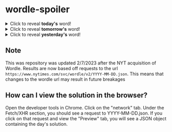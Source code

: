 # wordle-spoiler

<details>
  <summary>Click to reveal <b>today's</b> word!</summary>
  <br>
  <b> swish </b>
</details>

<details>
  <summary>Click to reveal <b>tomorrow's</b> word!</summary>
  <br>
  <b> glide </b>
</details>

<details>
  <summary>Click to reveal <b>yesterday's</b> word!</summary>
  <br>
  <b> exalt </b>
</details>

## Note
This was repository was updated 2/7/2023 after the NYT acquisition of Wordle. Results are now based off requests to the url `https://www.nytimes.com/svc/wordle/v2/YYYY-MM-DD.json`. This means that changes to the wordle url may result in future breakages

## How can I view the solution in the browser?
Open the developer tools in Chrome. Click on the "network" tab. Under the Fetch/XHR section, you should see a request to YYYY-MM-DD.json. If you click on that request and view the "Preview" tab, you will see a JSON object containing the day's solution.